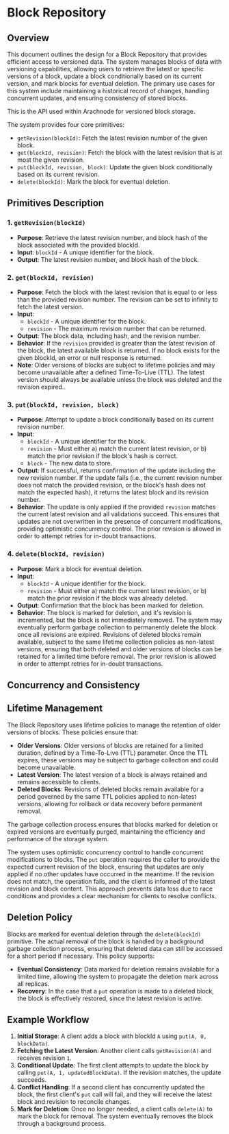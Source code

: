 # Block Repository

## Overview

This document outlines the design for a Block Repository that provides efficient access to versioned data. The system manages blocks of data with versioning capabilities, allowing users to retrieve the latest or specific versions of a block, update a block conditionally based on its current version, and mark blocks for eventual deletion. The primary use cases for this system include maintaining a historical record of changes, handling concurrent updates, and ensuring consistency of stored blocks.

This is the API used within Arachnode for versioned block storage.

The system provides four core primitives:
- `getRevision(blockId)`: Fetch the latest revision number of the given block.
- `get(blockId, revision)`: Fetch the block with the latest revision that is at most the given revision.
- `put(blockId, revision, block)`: Update the given block conditionally based on its current revision.
- `delete(blockId)`: Mark the block for eventual deletion.

## Primitives Description

### 1. `getRevision(blockId)`

- **Purpose**: Retrieve the latest revision number, and block hash of the block associated with the provided blockId.
- **Input**: `blockId` - A unique identifier for the block.
- **Output**: The latest revision number, and block hash of the block.

### 2. `get(blockId, revision)`

- **Purpose**: Fetch the block with the latest revision that is equal to or less than the provided revision number. The revision can be set to infinity to fetch the latest version.
- **Input**:
  - `blockId` - A unique identifier for the block.
  - `revision` - The maximum revision number that can be returned.
- **Output**: The block data, including hash, and the revision number.
- **Behavior**: If the `revision` provided is greater than the latest revision of the block, the latest available block is returned. If no block exists for the given blockId, an error or null response is returned.
- **Note**: Older versions of blocks are subject to lifetime policies and may become unavailable after a defined Time-To-Live (TTL). The latest version should always be available unless the block was deleted and the revision expired..

### 3. `put(blockId, revision, block)`

- **Purpose**: Attempt to update a block conditionally based on its current revision number.
- **Input**:
  - `blockId` - A unique identifier for the block.
  - `revision` - Must either a) match the current latest revision, or b) match the prior revision if the block's hash is correct.
  - `block` - The new data to store.
- **Output**: If successful, returns confirmation of the update including the new revision number. If the update fails (i.e., the current revision number does not match the provided revision, or the block's hash does not match the expected hash), it returns the latest block and its revision number.
- **Behavior**: The update is only applied if the provided `revision` matches the current latest revision and all validations succeed. This ensures that updates are not overwritten in the presence of concurrent modifications, providing optimistic concurrency control.  The prior revision is allowed in order to attempt retries for in-doubt transactions.

### 4. `delete(blockId, revision)`

- **Purpose**: Mark a block for eventual deletion.
- **Input**:
  - `blockId` - A unique identifier for the block.
  - `revision` - Must either a) match the current latest revision, or b) match the prior revision if the block was already deleted.
- **Output**: Confirmation that the block has been marked for deletion.
- **Behavior**: The block is marked for deletion, and it's revision is incremented, but the block is not immediately removed. The system may eventually perform garbage collection to permanently delete the block once all revisions are expired. Revisions of deleted blocks remain available, subject to the same lifetime collection policies as non-latest versions, ensuring that both deleted and older versions of blocks can be retained for a limited time before removal.  The prior revision is allowed in order to attempt retries for in-doubt transactions.

## Concurrency and Consistency

## Lifetime Management

The Block Repository uses lifetime policies to manage the retention of older versions of blocks. These policies ensure that:

- **Older Versions**: Older versions of blocks are retained for a limited duration, defined by a Time-To-Live (TTL) parameter. Once the TTL expires, these versions may be subject to garbage collection and could become unavailable.
- **Latest Version**: The latest version of a block is always retained and remains accessible to clients.
- **Deleted Blocks**: Revisions of deleted blocks remain available for a period governed by the same TTL policies applied to non-latest versions, allowing for rollback or data recovery before permanent removal.

The garbage collection process ensures that blocks marked for deletion or expired versions are eventually purged, maintaining the efficiency and performance of the storage system.

The system uses optimistic concurrency control to handle concurrent modifications to blocks. The `put` operation requires the caller to provide the expected current revision of the block, ensuring that updates are only applied if no other updates have occurred in the meantime. If the revision does not match, the operation fails, and the client is informed of the latest revision and block content. This approach prevents data loss due to race conditions and provides a clear mechanism for clients to resolve conflicts.

## Deletion Policy

Blocks are marked for eventual deletion through the `delete(blockId)` primitive. The actual removal of the block is handled by a background garbage collection process, ensuring that deleted data can still be accessed for a short period if necessary. This policy supports:
- **Eventual Consistency**: Data marked for deletion remains available for a limited time, allowing the system to propagate the deletion mark across all replicas.
- **Recovery**: In the case that a `put` operation is made to a deleted block, the block is effectively restored, since the latest revision is active.

## Example Workflow

1. **Initial Storage**: A client adds a block with blockId `A` using `put(A, 0, blockData)`.
2. **Fetching the Latest Version**: Another client calls `getRevision(A)` and receives revision `1`.
3. **Conditional Update**: The first client attempts to update the block by calling `put(A, 1, updatedBlockData)`. If the revision matches, the update succeeds.
4. **Conflict Handling**: If a second client has concurrently updated the block, the first client's `put` call will fail, and they will receive the latest block and revision to reconcile changes.
5. **Mark for Deletion**: Once no longer needed, a client calls `delete(A)` to mark the block for removal. The system eventually removes the block through a background process.
